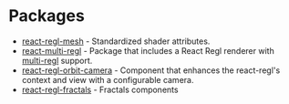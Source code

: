 # Packages

- [react-regl-mesh](https://github.com/psychobolt/react-regl/tree/master/packages/react-regl-mesh) - Standardized shader attributes.
- [react-multi-regl](https://github.com/psychobolt/react-regl/blob/master/packages/react-multi-regl) - Package that includes a React Regl renderer with [multi-regl](https://github.com/regl-project/multi-regl) support.
- [react-regl-orbit-camera](https://github.com/psychobolt/react-regl/blob/master/packages/react-regl-orbit-camera) - Component that enhances the react-regl's context and view with a configurable camera.
- [react-regl-fractals](https://github.com/psychobolt/react-regl/blob/master/packages/react-regl-fractals) - Fractals components